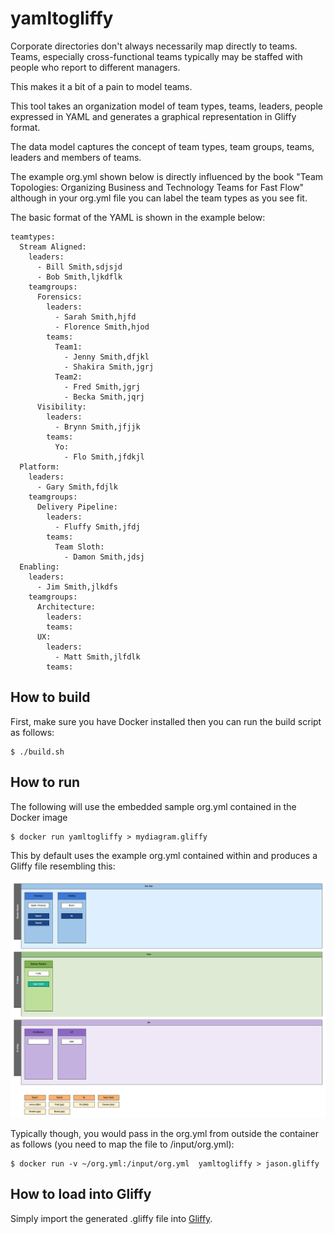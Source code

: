 # yamltogliffy
Corporate directories don't always necessarily map directly to teams. Teams, 
especially cross-functional teams typically may be staffed with people who report to 
different managers. 
   
This makes it a bit of a pain to model teams.

This tool takes an organization model of team types, teams, leaders, people expressed 
in YAML and generates a graphical representation in Gliffy format.

The data model captures the concept of team types, team groups, teams, leaders and 
members of teams.

The example org.yml shown below is directly influenced by the book "Team Topologies: 
Organizing Business and Technology Teams for Fast Flow" although in your org.yml
file you can label the team types as you see fit.

The basic format of the YAML is shown in the example below:

~~~~
teamtypes:
  Stream Aligned:
    leaders:
      - Bill Smith,sdjsjd
      - Bob Smith,ljkdflk
    teamgroups:
      Forensics:
        leaders:
          - Sarah Smith,hjfd
          - Florence Smith,hjod
        teams:
          Team1:
            - Jenny Smith,dfjkl
            - Shakira Smith,jgrj
          Team2:
            - Fred Smith,jgrj
            - Becka Smith,jqrj
      Visibility:
        leaders:
          - Brynn Smith,jfjjk
        teams:
          Yo:
            - Flo Smith,jfdkjl
  Platform:
    leaders:
      - Gary Smith,fdjlk
    teamgroups:
      Delivery Pipeline:
        leaders:
          - Fluffy Smith,jfdj
        teams:
          Team Sloth:
            - Damon Smith,jdsj
  Enabling:
    leaders:
      - Jim Smith,jlkdfs
    teamgroups:
      Architecture:
        leaders:
        teams:
      UX:
        leaders:
          - Matt Smith,jlfdlk
        teams:
~~~~

How to build
------------

First, make sure you have Docker installed then you can run the build script as follows:

    $ ./build.sh

How to run
----------

The following will use the embedded sample org.yml contained in the Docker image

    $ docker run yamltogliffy > mydiagram.gliffy

This by default uses the example org.yml contained within and produces a Gliffy file resembling 
this:

![example.png](example.png)


Typically though, you would pass in the org.yml from outside the container as follows (you need
 to map the file to /input/org.yml):

    $ docker run -v ~/org.yml:/input/org.yml  yamltogliffy > jason.gliffy

How to load into Gliffy    
-----------------------

Simply import the generated .gliffy file into [Gliffy](https://www.gliffy.com). 
